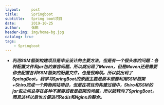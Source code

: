 ```yaml
---
layout:     post 
title:      Springboot
subtitle:   Spring boot项目
date:       2019-10-25
author:     张鹏
header-img: img/home-bg.jpg
catalog: true   
tags:                         
    - Springboot
---
```


- ***利用SSM框架构建项目是毕业设计的主要方法，但是有一个很头疼的问题：各种配置文件和jar包的兼容问题。所以就出现了Maven，但是Maven还是需要你去配置各种SSM框架的配置文件，也是很麻烦。所以就出现了SpringBoot。我学习SpringBoot的原因主要是原本想要利用SSM框架+Shiro完成一个购物网站项目，但是在项目的构建过程中，Shiro和SSM的jar包之间总存在各种不兼容或者是框架的问题，所以就转向了SpringBoot，而且这样以后也方便进行Redis和Nginx的整合。***
